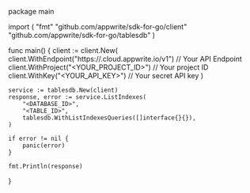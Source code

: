 package main

import (
    "fmt"
    "github.com/appwrite/sdk-for-go/client"
    "github.com/appwrite/sdk-for-go/tablesdb"
)

func main() {
    client := client.New(
        client.WithEndpoint("https://<REGION>.cloud.appwrite.io/v1") // Your API Endpoint
        client.WithProject("<YOUR_PROJECT_ID>") // Your project ID
        client.WithKey("<YOUR_API_KEY>") // Your secret API key
    )

    service := tablesdb.New(client)
    response, error := service.ListIndexes(
        "<DATABASE_ID>",
        "<TABLE_ID>",
        tablesdb.WithListIndexesQueries([]interface{}{}),
    )

    if error != nil {
        panic(error)
    }

    fmt.Println(response)
}
